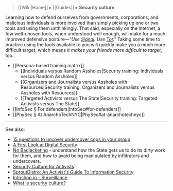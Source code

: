 > [[Wiki|Home]] ▸ [[Guides]] ▸ **Security culture**

Learning how to defend ourselves from governments, corporations, and malicious individuals is more involved than simply picking up one or two tools and using them unthinkingly. That said, especially on the Internet, a few well-chosen tools, when understood well enough, will make for a much improved defensive posture—*"Use [Signal](https://whispersystems.org/). Use [Tor](https://torproject.org/)."* Taking some time to practice using the tools available to you will quickly make you a much more difficult target, which means *it makes your friends more difficult to target*, too.

* [[Persona-based training matrix]]
    * [[Individuals versus Random Assholes|Security training: Individuals versus Random Assholes]]
    * [[Organizers and Journalists versus Assholes with Resources|Security training: Organizers and Journalists versus Assholes with Resources]]
    * [[Targeted Activists versus The State|Security training: Targeted Activists versus The State]]
* [[InfoSec § For defenders|InfoSec#for-defenders]]
* [[PhySec § At AnarchoTechNYC|PhySec#at-anarchotechnyc]]

* * *

See also:

* [15 questions to uncover undercover cops in your group](http://undercoverresearch.net/1260-2/)
* [A First Look at Digital Security](https://www.accessnow.org/cms/assets/uploads/2016/11/A-first-look-at-digital-security.pdf)
* [No Badjacketing](https://twincitiesgdc.org/badjacketing/) - understand how the State gets us to do its dirty work for them, and how to avoid being manipulated by inflitrators and undercovers.
* [Security Culture for Activists](http://www.ruckus.org/downloads/RuckusSecurityCultureForActivists.pdf)
* [SproutDistro: An Activist's Guide To Information Security](https://ia601909.us.archive.org/32/items/AnActivistsGuideToInformationSecurity/activist-info-sec-SCREEN.pdf)
* [Infoshop.io - Surveillance](http://infoshop.io/topics/surveillance/index.html)
* [What is security culture?](https://crimethinc.com/2004/11/01/what-is-security-culture)